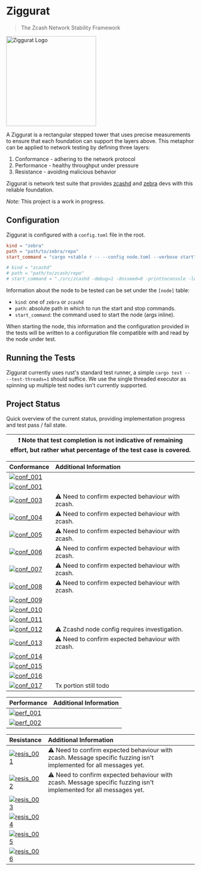 # Ziggurat
> The Zcash Network Stability Framework

<img src="./logo.png" alt="Ziggurat Logo" width="240" />

A Ziggurat is a rectangular stepped tower that uses precise measurements to ensure
that each foundation can support the layers above. This metaphor can be applied to
network testing by defining three layers:

1. Conformance - adhering to the network protocol
2. Performance - healthy throughput under pressure
3. Resistance - avoiding malicious behavior

Ziggurat is network test suite that provides [zcashd](https://github.com/zcash/zcash)
and [zebra](https://github.com/ZcashFoundation/zebra) devs with this reliable foundation.

*Note:* This project is a work in progress.

## Configuration

Ziggurat is configured with a `config.toml` file in the root.

```toml
kind = "zebra"
path = "path/to/zebra/repo"
start_command = "cargo +stable r -- --config node.toml --verbose start"

# kind = "zcashd"
# path = "path/to/zcash/repo"
# start_command = "./src/zcashd -debug=1 -dnsseed=0 -printtoconsole -logips=1 -listenonion=0 -dns=0 -conf=/path/to/zcash/repo/zcash.conf"
```

Information about the node to be tested can be set under the `[node]` table:

- `kind`: one of `zebra` or `zcashd`
- `path`: absolute path in which to run the start and stop commands.
- `start_command`: the command used to start the node (args inline).

When starting the node, this information and the configuration provided in the tests will be written to a configuration file compatible with and read by the node under test.

## Running the Tests

Ziggurat currently uses rust's standard test runner, a simple `cargo test -- --test-threads=1` should suffice. We use the single threaded executor as spinning up multiple test nodes isn't currently supported.

## Project Status

Quick overview of the current status, providing implementation progress and test pass / fail state.

|:exclamation: Note that test completion is **not** indicative of remaining effort, but rather what percentage of the test case is covered.|
|---|

| Conformance | Additional Information |
| :---------- | :--------------------- |
| [![conf_001](https://img.shields.io/badge/001-██████████-green)   ](SPEC.md#ZG-CONFORMANCE-001)|
| [![conf_001](https://img.shields.io/badge/002-██████████-green)   ](SPEC.md#ZG-CONFORMANCE-002)|
| [![conf_003](https://img.shields.io/badge/003-██████████-green)   ](SPEC.md#ZG-CONFORMANCE-003)| :warning: Need to confirm expected behaviour with zcash.
| [![conf_004](https://img.shields.io/badge/004-██████░░░░-green)   ](SPEC.md#ZG-CONFORMANCE-004)| :warning: Need to confirm expected behaviour with zcash.
| [![conf_005](https://img.shields.io/badge/005-█████░░░░░-red)     ](SPEC.md#ZG-CONFORMANCE-005)| :warning: Need to confirm expected behaviour with zcash.
| [![conf_006](https://img.shields.io/badge/006-██████████-green)   ](SPEC.md#ZG-CONFORMANCE-006)| :warning: Need to confirm expected behaviour with zcash.
| [![conf_007](https://img.shields.io/badge/007-██████████-red)     ](SPEC.md#ZG-CONFORMANCE-007)| :warning: Need to confirm expected behaviour with zcash.
| [![conf_008](https://img.shields.io/badge/008-████░░░░░░-red)     ](SPEC.md#ZG-CONFORMANCE-008)| :warning: Need to confirm expected behaviour with zcash.
| [![conf_009](https://img.shields.io/badge/009-██████░░░░-green)   ](SPEC.md#ZG-CONFORMANCE-009)|
| [![conf_010](https://img.shields.io/badge/010-░░░░░░░░░░-inactive)](SPEC.md#ZG-CONFORMANCE-010)|
| [![conf_011](https://img.shields.io/badge/011-░░░░░░░░░░-inactive)](SPEC.md#ZG-CONFORMANCE-011)|
| [![conf_012](https://img.shields.io/badge/012-██████████-red)     ](SPEC.md#ZG-CONFORMANCE-012)| :warning: Zcashd node config requires investigation.
| [![conf_013](https://img.shields.io/badge/013-██████████-red)     ](SPEC.md#ZG-CONFORMANCE-013)| :warning: Need to confirm expected behaviour with zcash.
| [![conf_014](https://img.shields.io/badge/014-░░░░░░░░░░-inactive)](SPEC.md#ZG-CONFORMANCE-014)|
| [![conf_015](https://img.shields.io/badge/015-██████████-red)     ](SPEC.md#ZG-CONFORMANCE-015)|
| [![conf_016](https://img.shields.io/badge/016-██████████-red)     ](SPEC.md#ZG-CONFORMANCE-016)|
| [![conf_017](https://img.shields.io/badge/017-█████░░░░░-red)     ](SPEC.md#ZG-CONFORMANCE-017)| Tx portion still todo

| Performance | Additional Information |
| :---------- | :--------------------- |
| [![perf_001](https://img.shields.io/badge/001-░░░░░░░░░░-inactive)](SPEC.md#ZG-PERFORMANCE-001)|
| [![perf_002](https://img.shields.io/badge/002-░░░░░░░░░░-inactive)](SPEC.md#ZG-PERFORMANCE-002)|

| Resistance | Additional Information |
| :--------- | :--------------------- |
| [![resis_001](https://img.shields.io/badge/001-████████░░-red)](SPEC.md#ZG-RESISTANCE-001)| :warning: Need to confirm expected behaviour with zcash. Message specific fuzzing isn't implemented for all messages yet.
| [![resis_002](https://img.shields.io/badge/002-████████░░-red)](SPEC.md#ZG-RESISTANCE-002)| :warning: Need to confirm expected behaviour with zcash. Message specific fuzzing isn't implemented for all messages yet.
| [![resis_003](https://img.shields.io/badge/003-░░░░░░░░░░-inactive)](SPEC.md#ZG-RESISTANCE-003)|
| [![resis_004](https://img.shields.io/badge/004-░░░░░░░░░░-inactive)](SPEC.md#ZG-RESISTANCE-004)|
| [![resis_005](https://img.shields.io/badge/005-░░░░░░░░░░-inactive)](SPEC.md#ZG-RESISTANCE-005)|
| [![resis_006](https://img.shields.io/badge/006-░░░░░░░░░░-inactive)](SPEC.md#ZG-RESISTANCE-006)|
